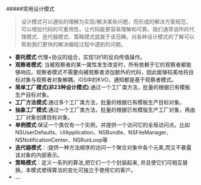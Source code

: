 #####常用设计模式
>设计模式可以通俗的理解为实现/解决某些问题，而形成的解决方案规范，可以增加代码的可重用性，让代码能更容易理解和可靠。我们通常说所的代理模式、迭代器模式、策略模式就属于该范畴。对各种设计模式的了解可以帮助我们更快的解决编程过程中遇到的问题。

* **委托模式**:代理+协议的组合，实现1对1的反向传值操作。
* **观察者模式**: 当被观察者的某一属性发生改变时，所有依赖于它的观察者都能够响应。观察者模式不需要向被观察者添加额外的代码，因此能够较美地将目标对象与观察者对象解耦。iOS中的KVO，通知都是基于观察者模式。
* **简单工厂模式(非23种设计模式)**:通过一个工厂类方法，批量的根据已有模板生产目标对象。
* **工厂方法模式**:通过多个工厂类方法，批量的根据已有模板生产目标对象。
* **抽象工厂模式**:通过一个工厂类方法，批量的根据已有模版生产工厂对象，再由工厂对象创建目标对象。
* **单例模式**:保证一个类仅有一个实例，并提供一个访问它的全局访问点。比如NSUserDefaults、UIApplication、NSBundle、NSFileManager、NSNotificationCenter、NSRunLoop等
* **迭代器模式**：:提供一种方法顺序的访问一个聚合对象中各个元素,而又不暴露该对象的内部表示。
* **策略模式**：定义一系列的算法,把它们一个个封装起来, 并且使它们可相互替换。本模式使得算法的变化可独立于使用它的客户。
* **...**
